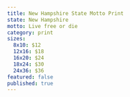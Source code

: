 ```yaml
---
title: New Hampshire State Motto Print
state: New Hampshire
motto: Live free or die
category: print
sizes:
  8x10: $12
  12x16: $18
  16x20: $24
  18x24: $30
  24x36: $36
featured: false
published: true
---
```

